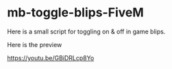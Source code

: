 # mb-toggle-blips-FiveM

Here is a small script for toggling on &amp; off in game blips.


Here is the preview

https://youtu.be/GBiDRLcp8Yo
